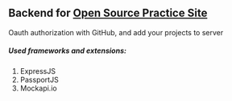  Backend for [Open Source Practice Site](https://github.com/Shamaa5/OpenSoucePracticeSite/)
---
Oauth authorization with GitHub, and add your projects to server


##### Used frameworks and extensions: 

1. ExpressJS
2. PassportJS
3. Mockapi.io


